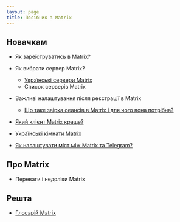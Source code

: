 ```yaml
---
layout: page
title: Посібник з Matrix
---
```


## Новачкам

- Як зареїструватись в Matrix?
- Як вибрати сервер Matrix?
   - [Українські сервери Matrix](/pages/Українські-сервери-Matrix)
   - Список серверів Matrix
- Важливі налаштування після реєстрації в Matrix
   - [Що таке звірка сеансів в Matrix і для чого вона потрібна?](/pages/Що-таке-звірка-сеансів-Matrix-і-для-чого-вона-потрібна/)
- [Який клієнт Matrix краще?](/pages/Який-клієнт-Matrix-краще)

- [Українські кімнати Matrix](/pages/Українські-кімнати-Matrix)
- [Як налаштувати міст між Matrix та Telegram?](/pages/Як-налаштувати-міст-між-Matrix-та-Telegram)

## Про Matrix

- Переваги і недоліки Matrix

## Решта

- [Глосарій Matrix](/pages/Глосарій)
